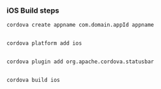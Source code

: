 ### iOS Build steps


```
cordova create appname com.domain.appId appname


cordova platform add ios


cordova plugin add org.apache.cordova.statusbar


cordova build ios
```
